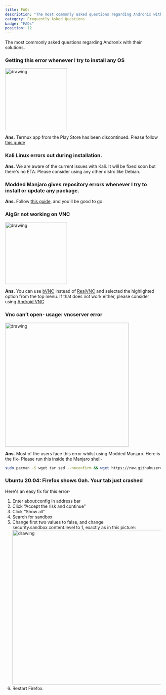```yaml
---
title: FAQs
description: "The most commonly asked questions regarding Andronix with their solutions."
category: Frequently Asked Questions
badge: "FAQs"
position: 12
---
```


The most commonly asked questions regarding Andronix with their solutions.

### Getting this error whenever I try to install any OS

<img src="https://cdn.discordapp.com/attachments/840108865533902860/840110358252748810/Screenshot_2021-05-06-08-27-29-489_com.termux2.jpg" alt="drawing" width="200"/>

**Ans.** Termux app from the Play Store has been discontinued. Please follow [this guide](/termux/migrating-to-f-droid)

### Kali Linux errors out during installation.

**Ans.** We are aware of the current issues with Kali. It will be fixed soon but there's no ETA. Please consider using
any other distro like Debian.

### Modded Manjaro gives repository errors whenever I try to install or update any package.

**Ans.** Follow [this guide](https://forum.andronix.app/t/modded-manjaro-easy-setup-commands/), and you'll be good to
go.

### AlgGr not working on VNC

<img src="/images/faq/altgr.png" alt="drawing" width="200"/>

**Ans.** You can use [bVNC](https://play.google.com/store/apps/details?id=com.iiordanov.freebVNC) instead of [RealVNC](https://play.google.com/store/apps/details?id=com.realvnc.viewer.android) and selected the highlighted option from the top menu. If that does not work either, please consider using [Android VNC](https://play.google.com/store/apps/details?id=android.androidVNC&hl)

### Vnc can’t open- usage: vncserver <display> error

<img src="/images/faq/vncError.png" alt="drawing" width="400"/>

**Ans.** Most of the users face this error whilst using Modded Manjaro. Here is the fix-
Please run this inside the Manjaro shell- 

```bash
sudo pacman -S wget tar sed --noconfirm && wget https://raw.githubusercontent.com/AndronixApp/AndronixOrigin/master/Pacman/tigervnc-fix.sh && sudo bash tigervnc-fix.sh
```
### Ubuntu 20.04: Firefox shows Gah. Your tab just crashed

Here's an easy fix for this error-
1. Enter about:config in address bar
2. Click “Accept the risk and continue”
3. Click “Show all”
4. Search for sandbox
5. Change first two values to false, and change security.sandbox.content.level to 1, exactly as in this picture:
   <img src="/images/faq/firefox.png" alt="drawing" width="500"/>
6. Restart Firefox.




